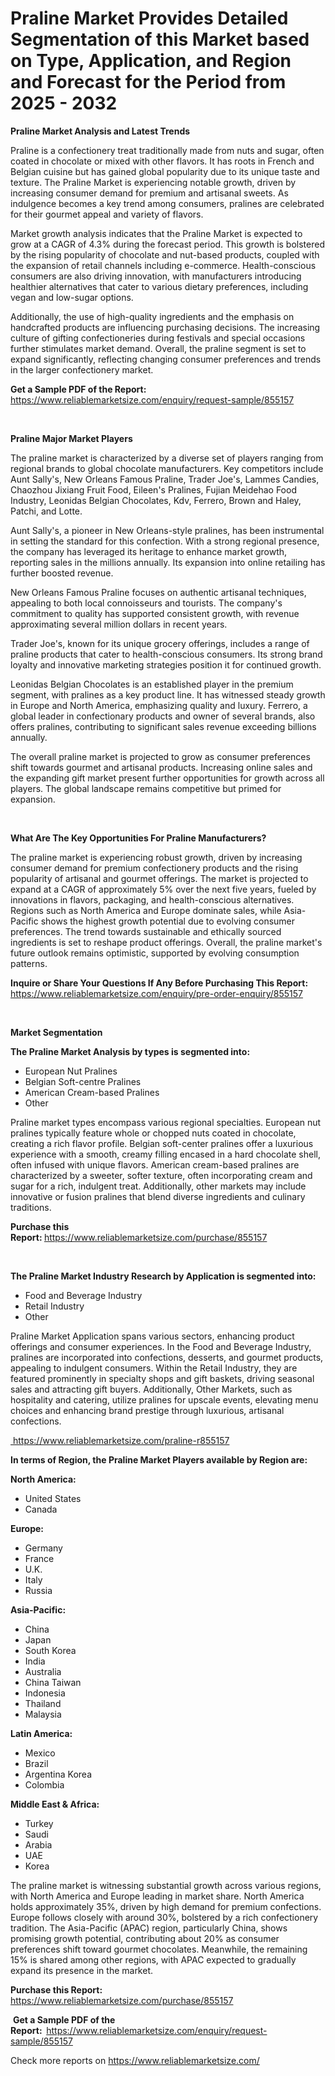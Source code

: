 <p><h1>Praline Market Provides Detailed Segmentation of this Market based on Type, Application, and Region and Forecast for the Period from 2025 - 2032</h1></p><p><strong>Praline Market Analysis and Latest Trends</strong></p>
<p><p>Praline is a confectionery treat traditionally made from nuts and sugar, often coated in chocolate or mixed with other flavors. It has roots in French and Belgian cuisine but has gained global popularity due to its unique taste and texture. The Praline Market is experiencing notable growth, driven by increasing consumer demand for premium and artisanal sweets. As indulgence becomes a key trend among consumers, pralines are celebrated for their gourmet appeal and variety of flavors.</p><p>Market growth analysis indicates that the Praline Market is expected to grow at a CAGR of 4.3% during the forecast period. This growth is bolstered by the rising popularity of chocolate and nut-based products, coupled with the expansion of retail channels including e-commerce. Health-conscious consumers are also driving innovation, with manufacturers introducing healthier alternatives that cater to various dietary preferences, including vegan and low-sugar options.</p><p>Additionally, the use of high-quality ingredients and the emphasis on handcrafted products are influencing purchasing decisions. The increasing culture of gifting confectioneries during festivals and special occasions further stimulates market demand. Overall, the praline segment is set to expand significantly, reflecting changing consumer preferences and trends in the larger confectionery market.</p></p>
<p><strong>Get a Sample PDF of the Report:&nbsp;</strong> <a href="https://www.reliablemarketsize.com/enquiry/request-sample/855157?utm_campaign=2892&utm_medium=2&utm_source=Github&utm_content=ia&utm_term=07042025&utm_id=praline">https://www.reliablemarketsize.com/enquiry/request-sample/855157</a></p>
<p>&nbsp;</p>
<p><strong>Praline Major Market Players</strong></p>
<p><p>The praline market is characterized by a diverse set of players ranging from regional brands to global chocolate manufacturers. Key competitors include Aunt Sally's, New Orleans Famous Praline, Trader Joe's, Lammes Candies, Chaozhou Jixiang Fruit Food, Eileen's Pralines, Fujian Meidehao Food Industry, Leonidas Belgian Chocolates, Kdv, Ferrero, Brown and Haley, Patchi, and Lotte.</p><p>Aunt Sally's, a pioneer in New Orleans-style pralines, has been instrumental in setting the standard for this confection. With a strong regional presence, the company has leveraged its heritage to enhance market growth, reporting sales in the millions annually. Its expansion into online retailing has further boosted revenue.</p><p>New Orleans Famous Praline focuses on authentic artisanal techniques, appealing to both local connoisseurs and tourists. The company's commitment to quality has supported consistent growth, with revenue approximating several million dollars in recent years.</p><p>Trader Joe's, known for its unique grocery offerings, includes a range of praline products that cater to health-conscious consumers. Its strong brand loyalty and innovative marketing strategies position it for continued growth.</p><p>Leonidas Belgian Chocolates is an established player in the premium segment, with pralines as a key product line. It has witnessed steady growth in Europe and North America, emphasizing quality and luxury. Ferrero, a global leader in confectionary products and owner of several brands, also offers pralines, contributing to significant sales revenue exceeding billions annually.</p><p>The overall praline market is projected to grow as consumer preferences shift towards gourmet and artisanal products. Increasing online sales and the expanding gift market present further opportunities for growth across all players. The global landscape remains competitive but primed for expansion.</p></p>
<p>&nbsp;</p>
<p><strong>What Are The Key Opportunities For Praline Manufacturers?</strong></p>
<p><p>The praline market is experiencing robust growth, driven by increasing consumer demand for premium confectionery products and the rising popularity of artisanal and gourmet offerings. The market is projected to expand at a CAGR of approximately 5% over the next five years, fueled by innovations in flavors, packaging, and health-conscious alternatives. Regions such as North America and Europe dominate sales, while Asia-Pacific shows the highest growth potential due to evolving consumer preferences. The trend towards sustainable and ethically sourced ingredients is set to reshape product offerings. Overall, the praline market's future outlook remains optimistic, supported by evolving consumption patterns.</p></p>
<p><strong>Inquire or Share Your Questions If Any Before Purchasing This Report:</strong> <a href="https://www.reliablemarketsize.com/enquiry/pre-order-enquiry/855157?utm_campaign=2892&utm_medium=2&utm_source=Github&utm_content=ia&utm_term=07042025&utm_id=praline">https://www.reliablemarketsize.com/enquiry/pre-order-enquiry/855157</a></p>
<p>&nbsp;</p>
<p><strong>Market Segmentation</strong></p>
<p><strong>The Praline Market Analysis by types is segmented into:</strong></p>
<p><ul><li>European Nut Pralines</li><li>Belgian Soft-centre Pralines</li><li>American Cream-based Pralines</li><li>Other</li></ul></p>
<p><p>Praline market types encompass various regional specialties. European nut pralines typically feature whole or chopped nuts coated in chocolate, creating a rich flavor profile. Belgian soft-center pralines offer a luxurious experience with a smooth, creamy filling encased in a hard chocolate shell, often infused with unique flavors. American cream-based pralines are characterized by a sweeter, softer texture, often incorporating cream and sugar for a rich, indulgent treat. Additionally, other markets may include innovative or fusion pralines that blend diverse ingredients and culinary traditions.</p></p>
<p><strong>Purchase this Report:&nbsp;</strong><a href="https://www.reliablemarketsize.com/purchase/855157?utm_campaign=2892&utm_medium=2&utm_source=Github&utm_content=ia&utm_term=07042025&utm_id=praline">https://www.reliablemarketsize.com/purchase/855157</a></p>
<p>&nbsp;</p>
<p><strong>The Praline Market Industry Research by Application is segmented into:</strong></p>
<p><ul><li>Food and Beverage Industry</li><li>Retail Industry</li><li>Other</li></ul></p>
<p><p>Praline Market Application spans various sectors, enhancing product offerings and consumer experiences. In the Food and Beverage Industry, pralines are incorporated into confections, desserts, and gourmet products, appealing to indulgent consumers. Within the Retail Industry, they are featured prominently in specialty shops and gift baskets, driving seasonal sales and attracting gift buyers. Additionally, Other Markets, such as hospitality and catering, utilize pralines for upscale events, elevating menu choices and enhancing brand prestige through luxurious, artisanal confections.</p></p>
<p><a href="https://www.reliablemarketsize.com/praline-r855157?utm_campaign=2892&utm_medium=2&utm_source=Github&utm_content=ia&utm_term=07042025&utm_id=praline">&nbsp;https://www.reliablemarketsize.com/praline-r855157</a></p>
<p><strong>In terms of Region, the Praline Market Players available by Region are:</strong></p>
<p>
    <p> <strong> North America: </strong>
        <ul>
            <li>United States</li>
            <li>Canada</li>
        </ul>
        </p> 
    <p> <strong> Europe: </strong>
        <ul>
            <li>Germany</li>
            <li>France</li>
            <li>U.K.</li>
            <li>Italy</li>
            <li>Russia</li>
        </ul>
        </p> 
    <p> <strong> Asia-Pacific: </strong>
        <ul>
            <li>China</li>
            <li>Japan</li>
            <li>South Korea</li>
            <li>India</li>
            <li>Australia</li>
            <li>China Taiwan</li>
            <li>Indonesia</li>
            <li>Thailand</li>
            <li>Malaysia</li>
        </ul>
        </p> 
    <p> <strong> Latin America: </strong>
        <ul>
            <li>Mexico</li>
            <li>Brazil</li>
            <li>Argentina Korea</li>
            <li>Colombia</li>
        </ul>
        </p> 
    <p> <strong> Middle East & Africa: </strong>
        <ul>
            <li>Turkey</li>
            <li>Saudi</li>
            <li>Arabia</li>
            <li>UAE</li>
            <li>Korea</li>
        </ul>
    </p>
    </p>
<p><p>The praline market is witnessing substantial growth across various regions, with North America and Europe leading in market share. North America holds approximately 35%, driven by high demand for premium confections. Europe follows closely with around 30%, bolstered by a rich confectionery tradition. The Asia-Pacific (APAC) region, particularly China, shows promising growth potential, contributing about 20% as consumer preferences shift toward gourmet chocolates. Meanwhile, the remaining 15% is shared among other regions, with APAC expected to gradually expand its presence in the market.</p></p>
<p><strong>Purchase this Report: </strong><a href="https://www.reliablemarketsize.com/purchase/855157?utm_campaign=2892&utm_medium=2&utm_source=Github&utm_content=ia&utm_term=07042025&utm_id=praline">https://www.reliablemarketsize.com/purchase/855157</a></p>
<p>&nbsp;<strong>Get a Sample PDF of the Report:&nbsp;&nbsp;</strong><a href="https://www.reliablemarketsize.com/enquiry/request-sample/855157?utm_campaign=2892&utm_medium=2&utm_source=Github&utm_content=ia&utm_term=07042025&utm_id=praline">https://www.reliablemarketsize.com/enquiry/request-sample/855157</a></p>
<p><strong></strong></p>
<p>Check more reports on <a href="https://www.reliablemarketsize.com/?utm_campaign=2892&utm_medium=2&utm_source=Github&utm_content=ia&utm_term=07042025&utm_id=praline">https://www.reliablemarketsize.com/</a></p>